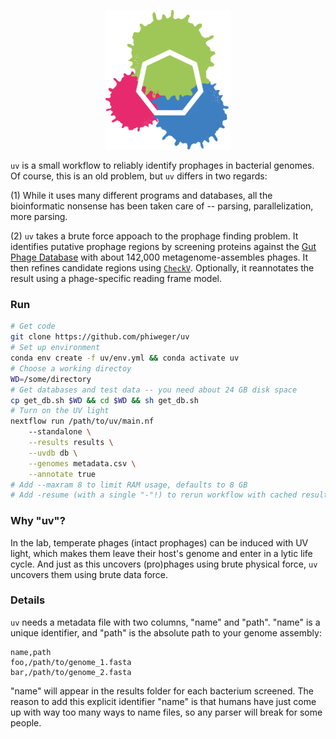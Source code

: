 <p align="center">
  <img src="./img/logo.jpg" width="200">
</p>


`uv` is a small workflow to reliably identify prophages in bacterial genomes. Of course, this is an old problem, but `uv` differs in two regards:

(1) While it uses many different programs and databases, all the bioinformatic nonsense has been taken care of -- parsing, parallelization, more parsing.

(2) `uv` takes a brute force appoach to the prophage finding problem. It identifies putative prophage regions by screening proteins against the [Gut Phage Database](https://www.biorxiv.org/content/10.1101/2020.09.03.280214v1) with about 142,000 metagenome-assembles phages. It then refines candidate regions using [`CheckV`](https://www.biorxiv.org/content/10.1101/2020.05.06.081778v1). Optionally, it reannotates the result using a phage-specific reading frame model.


### Run

```bash
# Get code
git clone https://github.com/phiweger/uv
# Set up environment
conda env create -f uv/env.yml && conda activate uv
# Choose a working directoy
WD=/some/directory
# Get databases and test data -- you need about 24 GB disk space
cp get_db.sh $WD && cd $WD && sh get_db.sh
# Turn on the UV light
nextflow run /path/to/uv/main.nf 
    --standalone \
    --results results \
    --uvdb db \
    --genomes metadata.csv \
    --annotate true
# Add --maxram 8 to limit RAM usage, defaults to 8 GB
# Add -resume (with a single "-"!) to rerun workflow with cached results
```


### Why "uv"?

In the lab, temperate phages (intact prophages) can be induced with UV light, which makes them leave their host's genome and enter in a lytic life cycle. And just as this uncovers (pro)phages using brute physical force, `uv` uncovers them using brute data force.


### Details

`uv` needs a metadata file with two columns, "name" and "path". "name" is a unique identifier, and "path" is the absolute path to your genome assembly:

```csv
name,path
foo,/path/to/genome_1.fasta
bar,/path/to/genome_2.fasta
```

"name" will appear in the results folder for each bacterium screened. The reason to add this explicit identifier "name" is that humans have just come up with way too many ways to name files, so any parser will break for some people.